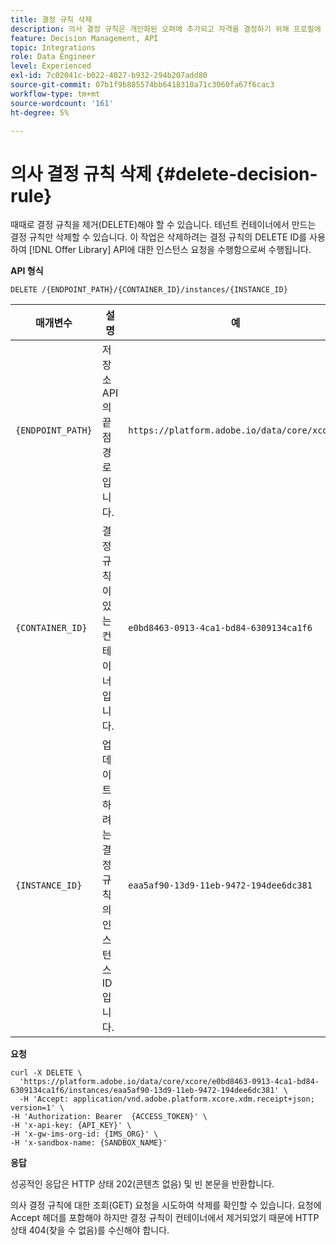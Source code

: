 ```yaml
---
title: 결정 규칙 삭제
description: 의사 결정 규칙은 개인화된 오퍼에 추가되고 자격을 결정하기 위해 프로필에 적용되는 제약 조건입니다.
feature: Decision Management, API
topic: Integrations
role: Data Engineer
level: Experienced
exl-id: 7c02041c-b022-4027-b932-294b207add80
source-git-commit: 07b1f9b885574bb6418310a71c3060fa67f6cac3
workflow-type: tm+mt
source-wordcount: '161'
ht-degree: 5%

---
```


# 의사 결정 규칙 삭제 {#delete-decision-rule}

때때로 결정 규칙을 제거(DELETE)해야 할 수 있습니다. 테넌트 컨테이너에서 만드는 결정 규칙만 삭제할 수 있습니다. 이 작업은 삭제하려는 결정 규칙의 DELETE ID를 사용하여 [!DNL Offer Library] API에 대한 인스턴스 요청을 수행함으로써 수행됩니다.

**API 형식**

```http
DELETE /{ENDPOINT_PATH}/{CONTAINER_ID}/instances/{INSTANCE_ID}
```

| 매개변수 | 설명 | 예 |
| --------- | ----------- | ------- |
| `{ENDPOINT_PATH}` | 저장소 API의 끝점 경로입니다. | `https://platform.adobe.io/data/core/xcore/` |
| `{CONTAINER_ID}` | 결정 규칙이 있는 컨테이너입니다. | `e0bd8463-0913-4ca1-bd84-6309134ca1f6` |
| `{INSTANCE_ID}` | 업데이트하려는 결정 규칙의 인스턴스 ID입니다. | `eaa5af90-13d9-11eb-9472-194dee6dc381` |

**요청**

```shell
curl -X DELETE \
  'https://platform.adobe.io/data/core/xcore/e0bd8463-0913-4ca1-bd84-6309134ca1f6/instances/eaa5af90-13d9-11eb-9472-194dee6dc381' \
  -H 'Accept: application/vnd.adobe.platform.xcore.xdm.receipt+json; version=1' \
-H 'Authorization: Bearer  {ACCESS_TOKEN}' \
-H 'x-api-key: {API_KEY}' \
-H 'x-gw-ims-org-id: {IMS_ORG}' \
-H 'x-sandbox-name: {SANDBOX_NAME}'
```

**응답**

성공적인 응답은 HTTP 상태 202(콘텐츠 없음) 및 빈 본문을 반환합니다.

의사 결정 규칙에 대한 조회(GET) 요청을 시도하여 삭제를 확인할 수 있습니다. 요청에 Accept 헤더를 포함해야 하지만 결정 규칙이 컨테이너에서 제거되었기 때문에 HTTP 상태 404(찾을 수 없음)를 수신해야 합니다.
